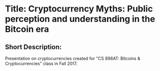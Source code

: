 # Title: Cryptocurrency Myths: Public perception and understanding in the Bitcoin era

## Short Description:

   Presentation on cryptocurrencies created for "CS 898AT: Bitcoins & Cryptocurrencies" class in Fall 2017.
